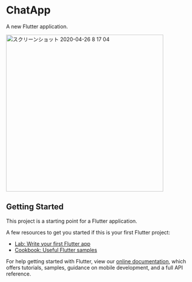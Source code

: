 # ChatApp

A new Flutter application.

<img width="428" alt="スクリーンショット 2020-04-26 8 17 04" src="https://user-images.githubusercontent.com/53788311/80293136-9c480b00-8797-11ea-8019-3e68b76e3d23.png">


## Getting Started

This project is a starting point for a Flutter application.

A few resources to get you started if this is your first Flutter project:

- [Lab: Write your first Flutter app](https://flutter.dev/docs/get-started/codelab)
- [Cookbook: Useful Flutter samples](https://flutter.dev/docs/cookbook)

For help getting started with Flutter, view our
[online documentation](https://flutter.dev/docs), which offers tutorials,
samples, guidance on mobile development, and a full API reference.
